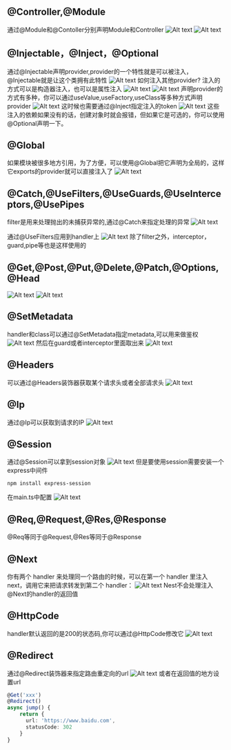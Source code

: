 ## @Controller,@Module
通过@Module和@Contoller分别声明Module和Controller
![Alt text](image-15.png)
![Alt text](image-16.png)
## @Injectable，@Inject，@Optional
通过@Injectable声明provider,provider的一个特性就是可以被注入，@Injectable就是让这个类拥有此特性
![Alt text](image-17.png)
如何注入其他provider?
注入的方式可以是构造器注入，也可以是属性注入
![Alt text](image-18.png)
![Alt text](image-19.png)
声明provider的方式有多种，你可以通过useValue,useFactory,useClass等多种方式声明provider
![Alt text](image-20.png)
这时候也需要通过@Inject指定注入的token
![Alt text](image-21.png)
这些注入的依赖如果没有的话，创建对象时就会报错，但如果它是可选的，你可以使用@Optional声明一下。
## @Global
如果模块被很多地方引用，为了方便，可以使用@Global把它声明为全局的，这样它exports的provider就可以直接注入了
![Alt text](image-22.png)
## @Catch,@UseFilters,@UseGuards,@UseInterceptors,@UsePipes
filter是用来处理抛出的未捕获异常的,通过@Catch来指定处理的异常
![Alt text](image-23.png)

通过@UseFilters应用到handler上
![Alt text](image-24.png)
除了filter之外，interceptor，guard,pipe等也是这样使用的
## @Get,@Post,@Put,@Delete,@Patch,@Options,@Head
![Alt text](image-26.png)
![Alt text](image-25.png)

## @SetMetadata
handler和class可以通过@SetMetadata指定metadata,可以用来做鉴权
![Alt text](image-27.png)
然后在guard或者interceptor里面取出来
![Alt text](image-28.png)
## @Headers
可以通过@Headers装饰器获取某个请求头或者全部请求头
![Alt text](image-29.png)
## @Ip
通过@Ip可以获取到请求的IP
![Alt text](image-30.png)
## @Session
通过@Session可以拿到session对象
![Alt text](image-31.png)
但是要使用session需要安装一个express中间件
```shell
npm install express-session
```
在main.ts中配置
![Alt text](image-32.png)
## @Req,@Request,@Res,@Response
@Req等同于@Request,@Res等同于@Response
## @Next
你有两个 handler 来处理同一个路由的时候，可以在第一个 handler 里注入 next，调用它来把请求转发到第二个 handler：
![Alt text](image-33.png)
Nest不会处理注入@Next的handler的返回值
## @HttpCode
handler默认返回的是200的状态码,你可以通过@HttpCode修改它
![Alt text](image-34.png)
## @Redirect
通过@Redirect装饰器来指定路由重定向的url
![Alt text](image-35.png)
或者在返回值的地方设置url
```typescript
@Get('xxx')
@Redirect()
async jump() {
    return {
      url: 'https://www.baidu.com',
      statusCode: 302
    }  
}

```
